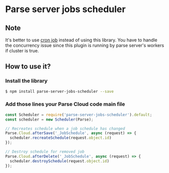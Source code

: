 # Parse server jobs scheduler

## Note 
It's better to use [cron job](https://docs.parseplatform.org/cloudcode/guide/#scheduling-a-job) instead of using this library.
You have to handle the concurrency issue since this plugin is running by parse server's workers if cluster is true.

## How to use it?

### Install the library

```sh
$ npm install parse-server-jobs-scheduler --save
```

### Add those lines your Parse Cloud code main file

```js
const Scheduler = require('parse-server-jobs-scheduler').default;
const scheduler = new Scheduler(Parse);

// Recreates schedule when a job schedule has changed
Parse.Cloud.afterSave('_JobSchedule', async (request) => {
  scheduler.recreateSchedule(request.object.id)
});

// Destroy schedule for removed job
Parse.Cloud.afterDelete('_JobSchedule', async (request) => {
  scheduler.destroySchedule(request.object.id)
});
```
